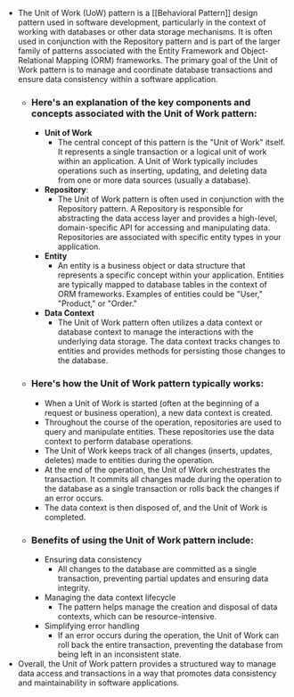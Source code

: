- The Unit of Work (UoW) pattern is a [[Behavioral Pattern]] design pattern used in software development, particularly in the context of working with databases or other data storage mechanisms. It is often used in conjunction with the Repository pattern and is part of the larger family of patterns associated with the Entity Framework and Object-Relational Mapping (ORM) frameworks. The primary goal of the Unit of Work pattern is to manage and coordinate database transactions and ensure data consistency within a software application.
	- ### Here's an explanation of the key components and concepts associated with the Unit of Work pattern:
		- **Unit of Work**
			- The central concept of this pattern is the "Unit of Work" itself. It represents a single transaction or a logical unit of work within an application. A Unit of Work typically includes operations such as inserting, updating, and deleting data from one or more data sources (usually a database).
		- **Repository**:
			- The Unit of Work pattern is often used in conjunction with the Repository pattern. A Repository is responsible for abstracting the data access layer and provides a high-level, domain-specific API for accessing and manipulating data. Repositories are associated with specific entity types in your application.
		- **Entity**
			- An entity is a business object or data structure that represents a specific concept within your application. Entities are typically mapped to database tables in the context of ORM frameworks. Examples of entities could be "User," "Product," or "Order."
		- **Data Context**
			- The Unit of Work pattern often utilizes a data context or database context to manage the interactions with the underlying data storage. The data context tracks changes to entities and provides methods for persisting those changes to the database.
	- ### Here's how the Unit of Work pattern typically works:
		- When a Unit of Work is started (often at the beginning of a request or business operation), a new data context is created.
		- Throughout the course of the operation, repositories are used to query and manipulate entities. These repositories use the data context to perform database operations.
		- The Unit of Work keeps track of all changes (inserts, updates, deletes) made to entities during the operation.
		- At the end of the operation, the Unit of Work orchestrates the transaction. It commits all changes made during the operation to the database as a single transaction or rolls back the changes if an error occurs.
		- The data context is then disposed of, and the Unit of Work is completed.
	- ### Benefits of using the Unit of Work pattern include:
		- Ensuring data consistency
			- All changes to the database are committed as a single transaction, preventing partial updates and ensuring data integrity.
		- Managing the data context lifecycle
			- The pattern helps manage the creation and disposal of data contexts, which can be resource-intensive.
		- Simplifying error handling
			- If an error occurs during the operation, the Unit of Work can roll back the entire transaction, preventing the database from being left in an inconsistent state.
- Overall, the Unit of Work pattern provides a structured way to manage data access and transactions in a way that promotes data consistency and maintainability in software applications.